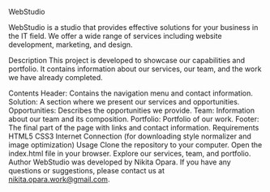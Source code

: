 WebStudio

WebStudio is a studio that provides effective solutions for your business in the IT field. We offer a wide range of services including website development, marketing, and design.

Description
This project is developed to showcase our capabilities and portfolio. It contains information about our services, our team, and the work we have already completed.

Contents
Header: Contains the navigation menu and contact information.
Solution: A section where we present our services and opportunities.
Opportunities: Describes the opportunities we provide.
Team: Information about our team and its composition.
Portfolio: Portfolio of our work.
Footer: The final part of the page with links and contact information.
Requirements
HTML5
CSS3
Internet Connection (for downloading style normalizer and image optimization)
Usage
Clone the repository to your computer.
Open the index.html file in your browser.
Explore our services, team, and portfolio.
Author
WebStudio was developed by Nikita Opara. If you have any questions or suggestions, please contact us at nikita.opara.work@gmail.com.